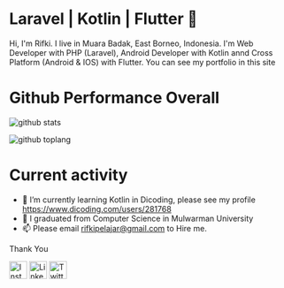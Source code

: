 # Laravel | Kotlin | Flutter 👋

Hi, I'm Rifki. I live in Muara Badak, East Borneo, Indonesia. I'm Web Developer with PHP (Laravel), Android Developer with Kotlin annd Cross Platform (Android & IOS) with Flutter. You can see my portfolio in this site


# Github Performance Overall

![github stats](https://github-readme-stats.vercel.app/api?username=RifkiCS29&show_icons=true&theme=radical)

![github toplang](https://github-readme-stats.vercel.app/api/top-langs/?username=RifkiCS29&layout=compact&theme=nightowl)

# Current activity

- 🌱 I’m currently learning Kotlin in Dicoding, please see my profile https://www.dicoding.com/users/281768
- 🤔 I graduated from Computer Science in Mulwarman University
- 📫 Please email rifkipelajar@gmail.com to Hire me.

Thank You

<a href="https://www.instagram.com/rifki_cs29" target="_blank"><img src="https://img.shields.io/badge/Instagram-%23E4405F.svg?&style=flat-square&logo=instagram&logoColor=white" height="32px" alt="Instagram"></a>
<a href="https://www.linkedin.com/in/rifki-cs-724653102/" target="_blank"><img src="https://img.shields.io/badge/linkedin-%230077B5.svg?&style=for-the-badge&logo=linkedin&logoColor=white" height="32px" alt="LinkedIn"></a>
<a href="https://twitter.com/Rifki_CS29" target="_blank"><img src="https://img.shields.io/badge/twitter-%231DA1F2.svg?&style=for-the-badge&logo=twitter&logoColor=white" height="32px" alt="Twitter"></a>

